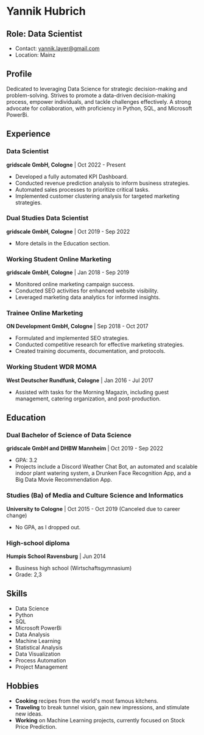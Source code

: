 # Yannik Hubrich

## Role: Data Scientist
* Contact: yannik.layer@gmail.com
* Location: Mainz

## Profile
Dedicated to leveraging Data Science for strategic decision-making and problem-solving. Strives to promote a data-driven decision-making process, empower individuals, and tackle challenges effectively. A strong advocate for collaboration, with proficiency in Python, SQL, and Microsoft PowerBi.

## Experience

### Data Scientist 
**gridscale GmbH, Cologne** | Oct 2022 - Present
- Developed a fully automated KPI Dashboard.
- Conducted revenue prediction analysis to inform business strategies.
- Automated sales processes to prioritize critical tasks.
- Implemented customer clustering analysis for targeted marketing strategies.

### Dual Studies Data Scientist 
**gridscale GmbH, Cologne** | Oct 2019 - Sep 2022
- More details in the Education section.

### Working Student Online Marketing 
**gridscale GmbH, Cologne** | Jan 2018 - Sep 2019
- Monitored online marketing campaign success.
- Conducted SEO activities for enhanced website visibility.
- Leveraged marketing data analytics for informed insights.

### Trainee Online Marketing 
**ON Development GmbH, Cologne** | Sep 2018 - Oct 2017
- Formulated and implemented SEO strategies.
- Conducted competitive research for effective marketing strategies.
- Created training documents, documentation, and protocols.

### Working Student WDR MOMA 
**West Deutscher Rundfunk, Cologne** | Jan 2016 - Jul 2017
- Assisted with tasks for the Morning Magazin, including guest management, catering organization, and post-production.

## Education

### Dual Bachelor of Science of Data Science 
**gridscale GmbH and DHBW Mannheim** | Oct 2019 - Sep 2022
- GPA: 3.2
- Projects include a Discord Weather Chat Bot, an automated and scalable indoor plant watering system, a Drunken Face Recognition App, and a Big Data Movie Recommendation App.

### Studies (Ba) of Media and Culture Science and Informatics 
**University to Cologne** | Oct 2015 - Oct 2019 (Canceled due to career change)
- No GPA, as I dropped out.

### High-school diploma 
**Humpis School Ravensburg** | Jun 2014
- Business high school (Wirtschaftsgymnasium)
- Grade: 2,3

## Skills
- Data Science
- Python
- SQL
- Microsoft PowerBi
- Data Analysis
- Machine Learning
- Statistical Analysis
- Data Visualization
- Process Automation
- Project Management

## Hobbies
- **Cooking** recipes from the world's most famous kitchens.
- **Traveling** to break tunnel vision, gain new impressions, and stimulate new ideas.
- **Working** on Machine Learning projects, currently focused on Stock Price Prediction.
